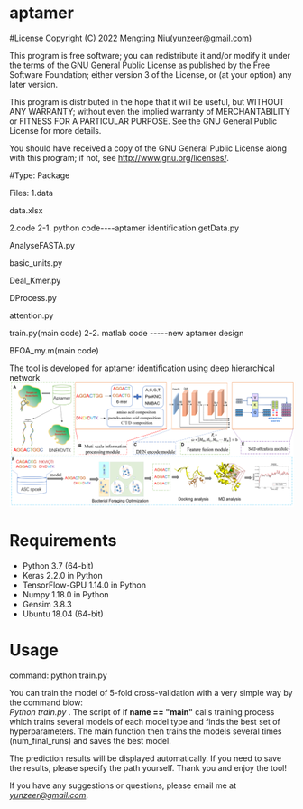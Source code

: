 # aptamer

#License
Copyright (C) 2022 Mengting Niu(yunzeer@gmail.com)

This program is free software; you can redistribute it and/or modify it under the terms of the GNU General Public License as published by the Free Software Foundation; either version 3 of the License, or (at your option) any later version.

This program is distributed in the hope that it will be useful, but WITHOUT ANY WARRANTY; without even the implied warranty of MERCHANTABILITY or FITNESS FOR A PARTICULAR PURPOSE. See the GNU General Public License for more details.

You should have received a copy of the GNU General Public License along with this program; if not, see http://www.gnu.org/licenses/.


#Type: Package

Files: 1.data

data.xlsx 


2.code
2-1. python code----aptamer identification
getData.py 

AnalyseFASTA.py

basic_units.py

Deal_Kmer.py

DProcess.py

attention.py

train.py(main code)
2-2. matlab code -----new aptamer design

BFOA_my.m(main code)

The tool is developed for aptamer identification using deep hierarchical network
![image](https://github.com/nmt315320/aptamer/blob/main/Architecture.png)
# Requirements
- Python 3.7 (64-bit)
- Keras 2.2.0 in Python
- TensorFlow-GPU 1.14.0 in Python
- Numpy 1.18.0 in Python
- Gensim 3.8.3
- Ubuntu 18.04 (64-bit)
# Usage

command: python train.py 

You can train the model of 5-fold cross-validation with a very simple way by the command blow:  
*Python train.py* . The script of if **name == "main"** calls training process which trains several models of each model type and finds the best set of hyperparameters. The main function then trains the models several times (num_final_runs) and saves the best model.


The prediction results will be displayed automatically. If you need to save the results, please specify the path yourself. Thank you and enjoy the tool!

 If you have any suggestions or questions, please email me at *yunzeer@gmail.com*.
